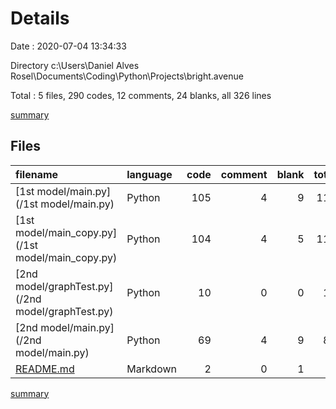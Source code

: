 # Details

Date : 2020-07-04 13:34:33

Directory c:\Users\Daniel Alves Rosel\Documents\Coding\Python\Projects\bright.avenue

Total : 5 files,  290 codes, 12 comments, 24 blanks, all 326 lines

[summary](results.md)

## Files
| filename | language | code | comment | blank | total |
| :--- | :--- | ---: | ---: | ---: | ---: |
| [1st model/main.py](/1st model/main.py) | Python | 105 | 4 | 9 | 118 |
| [1st model/main_copy.py](/1st model/main_copy.py) | Python | 104 | 4 | 5 | 113 |
| [2nd model/graphTest.py](/2nd model/graphTest.py) | Python | 10 | 0 | 0 | 10 |
| [2nd model/main.py](/2nd model/main.py) | Python | 69 | 4 | 9 | 82 |
| [README.md](/README.md) | Markdown | 2 | 0 | 1 | 3 |

[summary](results.md)